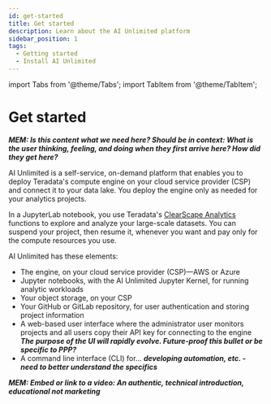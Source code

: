 ```yaml
---
id: get-started
title: Get started
description: Learn about the AI Unlimited platform
sidebar_position: 1
tags:
  - Getting started
  - Install AI Unlimited
---
```

import Tabs from '@theme/Tabs';
import TabItem from '@theme/TabItem';

# Get started

***MEM: Is this content what we need here? Should be in context: What is the user thinking, feeling, and doing when they first arrive here? How did they get here?***

AI Unlimited is a self-service, on-demand platform that enables you to deploy Teradata's compute engine on your cloud service provider (CSP) and connect it to your data lake. You deploy the engine only as needed for your analytics projects.

In a JupyterLab notebook, you use Teradata's [ClearScape Analytics](https://www.teradata.com/platform/clearscape-analytics?) functions to explore and analyze your large-scale datasets. You can suspend your project, then resume it, whenever you want and pay only for the compute resources you use.

AI Unlimited has these elements:
- The engine, on your cloud service provider (CSP)&mdash;AWS or Azure
- Jupyter notebooks, with the AI Unlimited Jupyter Kernel, for running analytic workloads
- Your object storage, on your CSP
- Your GitHub or GitLab repository, for user authentication and storing project information
- A web-based user interface where the administrator user monitors projects and all users copy their API key for connecting to the engine ***The purpose of the UI will rapidly evolve. Future-proof this bullet or be specific to PPP?***
- A command line interface (CLI) for... ***developing automation, etc. - need to better understand the specifics***

***MEM: Embed or link to a video: An authentic, technical introduction, educational not marketing***